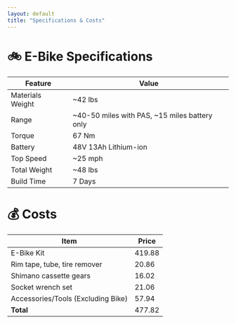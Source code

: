 ```yaml
---
layout: default
title: "Specifications & Costs"
---
```


# 🚲 E-Bike Specifications

| Feature          | Value                                |
|-----------------|--------------------------------------|
| Materials Weight | ~42 lbs                               |
| Range            | ~40-50 miles with PAS, ~15 miles battery only |
| Torque           | 67 Nm                                 |
| Battery          | 48V 13Ah Lithium-ion                  |
| Top Speed        | ~25 mph                               |
| Total Weight     | ~48 lbs                               |
| Build Time       | 7 Days                                |

# 💰 Costs

| Item                                   | Price   |
|---------------------------------------|---------|
| E-Bike Kit                             | 419.88  |
| Rim tape, tube, tire remover           | 20.86   |
| Shimano cassette gears                  | 16.02   |
| Socket wrench set                       | 21.06   |
| Accessories/Tools (Excluding Bike)     | 57.94   |
| **Total**                              | 477.82  |